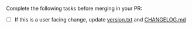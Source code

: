 Complete the following tasks before merging in your PR:
- [ ] If this is a user facing change, update [version.txt](https://github.com/relativitydev/relativity.testing.framework.api/blob/master/version.txt) and [CHANGELOG.md](https://github.com/relativitydev/relativity.testing.framework.api/blob/master/CHANGELOG.md)